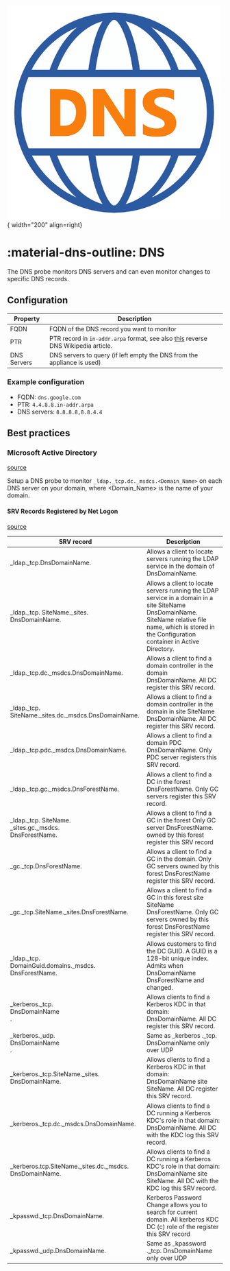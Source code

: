 ![DNS-Probe](../../../images/application_probe_dns.png){ width="200" align=right}

# :material-dns-outline: DNS

The DNS probe monitors DNS servers and can even monitor changes to specific DNS records.

## Configuration

Property    | Description
------------|------------------------
FQDN        | FQDN of the DNS record you want to monitor
PTR         | PTR record in `in-addr.arpa` format, see also [this](https://en.wikipedia.org/wiki/Reverse_DNS_lookup) reverse DNS Wikipedia article.
DNS Servers | DNS servers to query (if left empty the DNS from the appliance is used)

### Example configuration

* FQDN: `dns.google.com`
* PTR: `4.4.8.8.in-addr.arpa`
* DNS servers: `8.8.8.8,8.8.4.4`

## Best practices

### Microsoft Active Directory

[source](https://learn.microsoft.com/en-us/troubleshoot/windows-server/networking/verify-srv-dns-records-have-been-created)

Setup a DNS probe to monitor `_ldap._tcp.dc._msdcs.<Domain_Name>` on each DNS server on your domain, where <Domain_Name> is the name of your domain.

#### SRV Records Registered by Net Logon

[source](https://social.technet.microsoft.com/wiki/contents/articles/7608.srv-records-registered-by-net-logon.aspx)


SRV record                                                   | Description
-------------------------------------------------------------|--------------------
_ldap._tcp.DnsDomainName.                                    | Allows a client to locate servers running the LDAP service in the domain of DnsDomainName.
_ldap._tcp. SiteName._sites.<br>DnsDomainName.               | Allows a client to locate servers running the LDAP service in a domain in a site SiteName DnsDomainName. SiteName relative file name, which is stored in the Configuration container in Active Directory.
_ldap._tcp.dc._msdcs.DnsDomainName.                          | Allows a client to find a domain controller in the domain DnsDomainName. All DC register this SRV record.
_ldap._tcp. SiteName.<bn>_sites.dc._msdcs.DnsDomainName.     | Allows a client to find a domain controller in the domain in site SiteName DnsDomainName. All DC register this SRV record.
_ldap._tcp.pdc._msdcs.DnsDomainName.                         | Allows a client to find a domain PDC DnsDomainName. Only PDC server registers this SRV record.
_ldap._tcp.gc._msdcs.DnsForestName.                          | Allows a client to find a DC in the forest DnsForestName. Only GC servers register this SRV record.
_ldap._tcp. SiteName.<br>_sites.gc._msdcs.<br>DnsForestName. | Allows a client to find a GC in the forest Only GC server DnsForestName. owned by this forest register this SRV record
_gc._tcp.DnsForestName.                                      | Allows a client to find a GC in the domain. Only GC servers owned by this forest DnsForestName register this SRV record.
_gc._tcp.SiteName._sites.DnsForestName.                      | Allows a client to find a GC in this forest site SiteName DnsForestName. Only GC servers owned by this forest DnsForestName register this SRV record.
_ldap._tcp.<br>DomainGuid.domains._msdcs.<br>DnsForestName.  | Allows customers to find the DC GUID. A GUID is a 128-bit unique index. Admits when DnsDomainName DnsForestName and changed.
_kerberos._tcp.<br>DnsDomainName<br>.                        | Allows clients to find a Kerberos KDC in that domain: DnsDomainName. All DC register this SRV record.
_kerberos._udp.<br>DnsDomainName<br>.                        | Same as _kerberos ._tcp. DnsDomainName only over UDP
_kerberos._tcp.SiteName._sites.<br>DnsDomainName.            | Allows clients to find a Kerberos KDC in that domain: DnsDomainName site SiteName. All DC register this SRV record.
_kerberos._tcp.dc._msdcs.DnsDomainName.                      | Allows clients to find a DC running a Kerberos KDC's role in that domain: DnsDomainName. All DC with the KDC log this SRV record.
_kerberos.tcp.SiteName._sites.dc._msdcs.<br>DnsDomainName.   | Allows clients to find a DC running a Kerberos KDC's role in that domain: DnsDomainName site SiteName. All DC with the KDC log this SRV record.
_kpasswd._tcp.DnsDomainName.                                 | Kerberos Password Change allows you to search for current domain. All kerberos KDC DC (c) role of the register this SRV record
_kpasswd._udp.DnsDomainName.                                 | Same as _kpassword ._tcp. DnsDomainName only over UDP